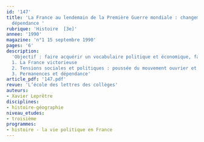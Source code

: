 ```yaml
---
id: '147'
title: 'La France au lendemain de la Première Guerre mondiale : changements, permanences,
  dépendance '
rubrique: 'Histoire  [3e]'
annee: '1990'
magazine: 'n°1 15 septembre 1990'
pages: '6'
description: 
  'Objectif : faire acquérir un vocabulaire politique et économique, faire percevoir la complexité d’une situation historique…
  1. La France victorieuse
  2. Tensions sociales et politiques : poussée du mouvement ouvrier et création du parti communiste
  3. Permanences et dépendance'
article_pdf: '147.pdf'
revue: 'L’école des lettres des collèges'
auteurs:
- Xavier Leprêtre
disciplines:
- histoire-géographie
niveau_etudes:
- troisième
programmes:
- histoire - la vie politique en France
---
```

